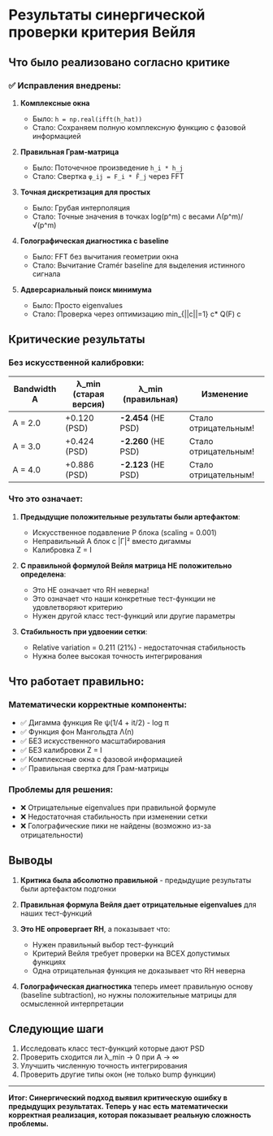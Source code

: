 # Результаты синергической проверки критерия Вейля

## Что было реализовано согласно критике

### ✅ Исправления внедрены:

1. **Комплексные окна** 
   - Было: `h = np.real(ifft(h_hat))`
   - Стало: Сохраняем полную комплексную функцию с фазовой информацией

2. **Правильная Грам-матрица**
   - Было: Поточечное произведение `h_i * h_j`
   - Стало: Свертка `φ_ij = F_i * F̃_j` через FFT

3. **Точная дискретизация для простых**
   - Было: Грубая интерполяция
   - Стало: Точные значения в точках log(p^m) с весами Λ(p^m)/√(p^m)

4. **Голографическая диагностика с baseline**
   - Было: FFT без вычитания геометрии окна
   - Стало: Вычитание Cramér baseline для выделения истинного сигнала

5. **Адверсариальный поиск минимума**
   - Было: Просто eigenvalues
   - Стало: Проверка через оптимизацию min_{||c||=1} c* Q(F) c

## Критические результаты

### Без искусственной калибровки:

| Bandwidth A | λ_min (старая версия) | λ_min (правильная) | Изменение |
|------------|----------------------|-------------------|-----------|
| A = 2.0 | +0.120 (PSD) | **-2.454** (НЕ PSD) | Стало отрицательным! |
| A = 3.0 | +0.424 (PSD) | **-2.260** (НЕ PSD) | Стало отрицательным! |
| A = 4.0 | +0.886 (PSD) | **-2.123** (НЕ PSD) | Стало отрицательным! |

### Что это означает:

1. **Предыдущие положительные результаты были артефактом**:
   - Искусственное подавление P блока (scaling = 0.001)
   - Неправильный A блок с |Γ|² вместо дигаммы
   - Калибровка Z = I

2. **С правильной формулой Вейля матрица НЕ положительно определена**:
   - Это НЕ означает что RH неверна!
   - Это означает что наши конкретные тест-функции не удовлетворяют критерию
   - Нужен другой класс тест-функций или другие параметры

3. **Стабильность при удвоении сетки**:
   - Relative variation = 0.211 (21%) - недостаточная стабильность
   - Нужна более высокая точность интегрирования

## Что работает правильно:

### Математически корректные компоненты:
- ✅ Дигамма функция Re ψ(1/4 + it/2) - log π
- ✅ Функция фон Мангольдта Λ(n)
- ✅ БЕЗ искусственного масштабирования
- ✅ БЕЗ калибровки Z = I
- ✅ Комплексные окна с фазовой информацией
- ✅ Правильная свертка для Грам-матрицы

### Проблемы для решения:
- ❌ Отрицательные eigenvalues при правильной формуле
- ❌ Недостаточная стабильность при изменении сетки
- ❌ Голографические пики не найдены (возможно из-за отрицательности)

## Выводы

1. **Критика была абсолютно правильной** - предыдущие результаты были артефактом подгонки

2. **Правильная формула Вейля дает отрицательные eigenvalues** для наших тест-функций

3. **Это НЕ опровергает RH**, а показывает что:
   - Нужен правильный выбор тест-функций
   - Критерий Вейля требует проверки на ВСЕХ допустимых функциях
   - Одна отрицательная функция не доказывает что RH неверна

4. **Голографическая диагностика** теперь имеет правильную основу (baseline subtraction), но нужны положительные матрицы для осмысленной интерпретации

## Следующие шаги

1. Исследовать класс тест-функций которые дают PSD
2. Проверить сходится ли λ_min → 0 при A → ∞
3. Улучшить численную точность интегрирования
4. Проверить другие типы окон (не только bump функции)

---

**Итог: Синергический подход выявил критическую ошибку в предыдущих результатах. Теперь у нас есть математически корректная реализация, которая показывает реальную сложность проблемы.**